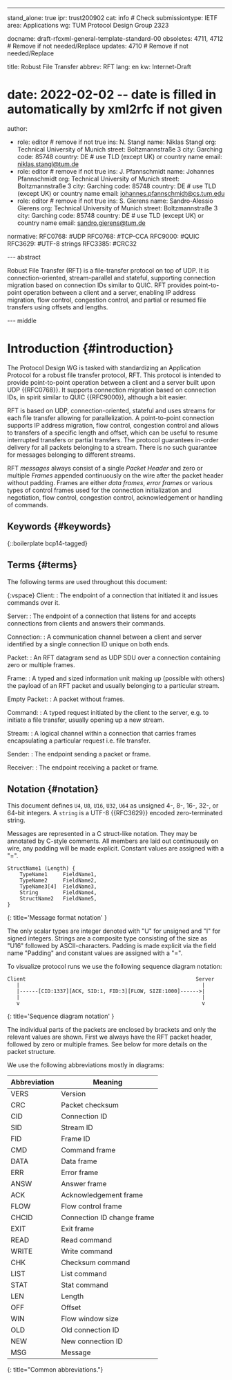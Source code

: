 ---
stand_alone: true
ipr: trust200902
cat: info # Check
submissiontype: IETF
area: Applications
wg: TUM Protocol Design Group 2323

docname: draft-rfcxml-general-template-standard-00
obsoletes: 4711, 4712 # Remove if not needed/Replace
updates: 4710 # Remove if not needed/Replace

title: Robust File Transfer
abbrev: RFT
lang: en
kw: Internet-Draft
# date: 2022-02-02 -- date is filled in automatically by xml2rfc if not given
author:
- role: editor # remove if not true
  ins: N. Stangl
  name: Niklas Stangl
  org: Technical University of Munich
  street: Boltzmannstraße 3
  city: Garching
  code: 85748
  country: DE # use TLD (except UK) or country name
  email: niklas.stangl@tum.de
- role: editor # remove if not true
  ins: J. Pfannschmidt
  name: Johannes Pfannschmidt
  org: Technical University of Munich
  street: Boltzmannstraße 3
  city: Garching
  code: 85748
  country: DE # use TLD (except UK) or country name
  email: johannes.pfannschmidt@cs.tum.edu
- role: editor # remove if not true
  ins: S. Gierens
  name: Sandro-Alessio Gierens
  org: Technical University of Munich
  street: Boltzmannstraße 3
  city: Garching
  code: 85748
  country: DE # use TLD (except UK) or country name
  email: sandro.gierens@tum.de

normative:
  RFC0768: #UDP
  RFC0768: #TCP-CCA
  RFC9000: #QUIC
  RFC3629: #UTF-8 strings
  RFC3385: #CRC32


--- abstract

Robust File Transfer (RFT) is a file-transfer protocol on top of UDP.
It is connection-oriented, stream-parallel and stateful, supporting connection migration based on connection IDs similar to QUIC.
RFT provides point-to-point operation between a client and a server, enabling IP address migration, flow control, congestion control, and partial or resumed file transfers using offsets and lengths.

--- middle

# Introduction {#introduction}

The Protocol Design WG is tasked with standardizing an Application Protocol for a robust file transfer protocol, RFT.
This protocol is intended to provide point-to-point operation between a client and a server built upon UDP {{RFC0768}}.
It supports connection migration based on connection IDs, in spirit similar to QUIC {{RFC9000}}, although a bit easier.

RFT is based on UDP, connection-oriented, stateful and uses streams for each file transfer
allowing for parallelization.
A point-to-point connection supports IP address migration, flow control, congestion control and allows to transfers of a specific length and offset, which can be useful to resume interrupted transfers or partial transfers.
The protocol guarantees in-order delivery for all packets belonging to a stream.
There is no such guarantee for messages belonging to different streams.

RFT *messages* always consist of a single *Packet Header* and zero or multiple
*Frames* appended continuously on the wire after the packet header without
padding. Frames are either *data frames*, *error frames* or various types of
control frames used for the connection initialization and negotiation, flow
control, congestion control, acknowledgement or handling of commands.

## Keywords {#keywords}

{::boilerplate bcp14-tagged}

## Terms {#terms}

The following terms are used throughout this document:

{:vspace}
Client:
: The endpoint of a connection that initiated it and issues commands over it.

Server:
: The endpoint of a connection that listens for and accepts connections
from clients and answers their commands.

Connection:
: A communication channel between a client and server identified by a
single connection ID unique on both ends.

Packet:
: An RFT datagram send as UDP SDU over a connection containing zero or multiple
frames.

Frame:
: A typed and sized information unit making up (possible with others) the
payload of an RFT packet and usually belonging to a particular stream.

Empty Packet:
: A packet without frames.

Command:
: A typed request initiated by the client to the server, e.g. to initiate
a file transfer, usually opening up a new stream.

Stream:
: A logical channel within a connection that carries frames encapsulating
a particular request i.e. file transfer.

Sender:
: The endpoint sending a packet or frame.

Receiver:
: The endpoint receiving a packet or frame.

## Notation {#notation}

This document defines `U4`, `U8`, `U16`, `U32`, `U64` as unsigned 4-, 8-, 16-, 32-, or 64-bit integers.
A `string` is a UTF-8 {{RFC3629}} encoded zero-terminated string.

Messages are represented in a C struct-like notation. They may be annotated by C-style comments.
All members are laid out continuously on wire, any padding will be made explicit.
Constant values are assigned with a "=".

~~~~ LANGUAGE-REPLACE/DELETE
StructName1 (Length) {
    TypeName1     FieldName1,
    TypeName2     FieldName2,
    TypeName3[4]  FieldName3,
    String        FieldName4,
    StructName2   FieldName5,
}
~~~~
{: title='Message format notation' }

The only scalar types are integer denoted with "U" for unsigned and "I" for
signed integers. Strings are a composite type consisting of the size as "U16"
followed by ASCII-characters. Padding is made explicit via the field name
"Padding" and constant values are assigned with a "=".

To visualize protocol runs we use the following sequence diagram notation:

~~~~ LANGUAGE-REPLACE/DELETE
Client                                                       Server
   |                                                           |
   |------[CID:1337][ACK, SID:1, FID:3][FLOW, SIZE:1000]------>|
   |                                                           |
   v                                                           v
~~~~
{: title='Sequence diagram notation' }

The individual parts of the packets are enclosed by brackets and only the
relevant values are shown. First we always have the RFT packet header,
followed by zero or multiple frames. See below for more details on the
packet structure.

We use the following abbreviations mostly in diagrams:

| Abbreviation | Meaning                    |
| ------------ | -------------------------- |
| VERS         | Version                    |
| CRC          | Packet checksum            |
| CID          | Connection ID              |
| SID          | Stream ID                  |
| FID          | Frame ID                   |
| CMD          | Command frame              |
| DATA         | Data frame                 |
| ERR          | Error frame                |
| ANSW         | Answer frame               |
| ACK          | Acknowledgement frame      |
| FLOW         | Flow control frame         |
| CHCID        | Connection ID change frame |
| EXIT         | Exit frame                 |
| READ         | Read command               |
| WRITE        | Write command              |
| CHK          | Checksum command           |
| LIST         | List command               |
| STAT         | Stat command               |
| LEN          | Length                     |
| OFF          | Offset                     |
| WIN          | Flow window size           |
| OLD          | Old connection ID          |
| NEW          | New connection ID          |
| MSG          | Message                    |
{: title="Common abbreviations."}
